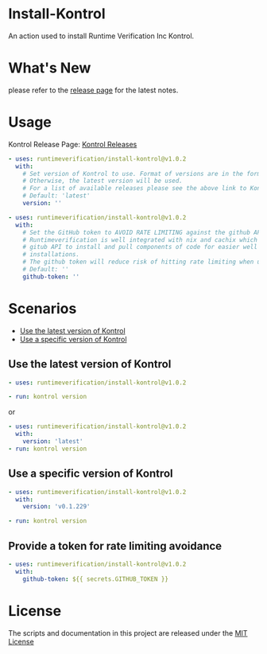# Install-Kontrol
An action used to install Runtime Verification Inc Kontrol. 

# What's New
please refer to the [release page](https://github.com/runtimeverification/install-kontrol/releases) for the latest notes.

# Usage
Kontrol Release Page: [Kontrol Releases](https://github.com/runtimeverification/kontrol/releases)
<!-- start usage -->
```yaml
- uses: runtimeverification/install-kontrol@v1.0.2
  with: 
    # Set version of Kontrol to use. Format of versions are in the format of 'v0.0.0'.
    # Otherwise, the latest version will be used.
    # For a list of available releases please see the above link to Kontrol Releases Page
    # Default: 'latest'
    version: ''
```
```yaml
- uses: runtimeverification/install-kontrol@v1.0.2
  with:
    # Set the GitHub token to AVOID RATE LIMITING against the github API. 
    # Runtimeverification is well integrated with nix and cachix which will rely on the 
    # gitub API to install and pull components of code for easier well defined 
    # installations. 
    # The github token will reduce risk of hitting rate limiting when using these actions in regularly run CI. 
    # Default: ''
    github-token: '' 
```
<!-- end usage -->


#  Scenarios

- [Use the latest version of Kontrol](#use-the-latest-version-of-kontrol)
- [Use a specific version of Kontrol](#use-a-specific-version-of-kontrol)

## Use the latest version of Kontrol
```yaml
- uses: runtimeverification/install-kontrol@v1.0.2

- run: kontrol version
```
or 
```yaml
- uses: runtimeverification/install-kontrol@v1.0.2
  with: 
    version: 'latest'
- run: kontrol version
```

## Use a specific version of Kontrol
```yaml
- uses: runtimeverification/install-kontrol@v1.0.2
  with: 
    version: 'v0.1.229'

- run: kontrol version
```

## Provide a token for rate limiting avoidance
```yaml
- uses: runtimeverification/install-kontrol@v1.0.2
  with: 
    github-token: ${{ secrets.GITHUB_TOKEN }}
```

# License

The scripts and documentation in this project are released under the [MIT License](LICENSE)